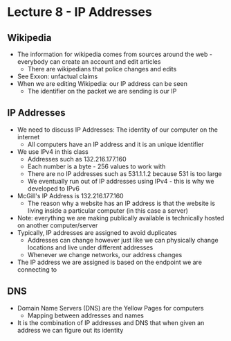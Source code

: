 # Lecture 8 - IP Addresses 

## Wikipedia
* The information for wikipedia comes from sources around the web - everybody can create an account and edit articles
    * There are wikipedians that police changes and edits
* See Exxon: unfactual claims
* When we are editing Wikipedia: our IP address can be seen
    * The identifier on the packet we are sending is our IP

## IP Addresses
* We need to discuss IP Addresses: The identity of our computer on the internet
    * All computers have an IP address and it is an unique identifier
* We use IPv4 in this class
    * Addresses such as 132.216.177.160
    * Each number is a byte - 256 values to work with
    * There are no IP addresses such as 531.1.1.2 because 531 is too large
    * We eventually run out of IP addresses using IPv4 - this is why we developed to IPv6
* McGill's IP Address is 132.216.177.160
    * The reason why a website has an IP address is that the website is living inside a particular computer (in this case a server)
* Note: everything we are making publically available is technically hosted on another computer/server
* Typically, IP addresses are assigned to avoid duplicates
    * Addresses can change however just like we can physically change locations and live under different addresses
    * Whenever we change networks, our address changes
* The IP address we are assigned is based on the endpoint we are connecting to

## DNS
* Domain Name Servers (DNS) are the Yellow Pages for computers
    * Mapping between addresses and names
* It is the combination of IP addresses and DNS that when given an address we can figure out its identity

